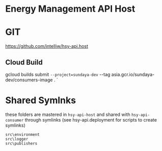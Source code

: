 # Energy Management API Host

# GIT
https://github.com/intelliw/hsy-api.host


## Cloud Build 

gcloud builds submit `
    --project=sundaya-dev `
    --tag asia.gcr.io/sundaya-dev/consumers-image . `    

# Shared Symlnks

these folders are mastered in `hsy-api-host` and shared with `hsy-api-consumer` through symlinks
(see hsy-api.deployment for scripts to create symlinks)

    src\environment 
    src\logger
    src\publishers
